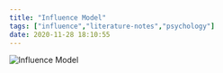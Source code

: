 ```yaml
---
title: "Influence Model"
tags: ["influence","literature-notes","psychology"]
date: 2020-11-28 18:10:55
---
```


![Influence Model](https://www.mckinsey.com/~/media/McKinsey/Business%20Functions/Organization/Our%20Insights/The%20four%20building%20blocks%20of%20change/svg_QWeb_Four_building_blocks_ex1.svgz)
